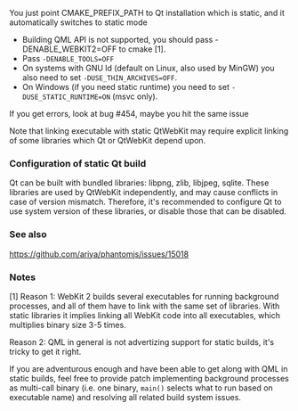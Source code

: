 You just point CMAKE_PREFIX_PATH to Qt installation which is static, and it automatically switches to static mode

* Building QML API is not supported, you should pass -DENABLE_WEBKIT2=OFF to cmake [1].
* Pass `-DENABLE_TOOLS=OFF`
* On systems with GNU ld (default on Linux, also used by MinGW) you also need to set `-DUSE_THIN_ARCHIVES=OFF`.
* On Windows (if you need static runtime) you need to set `-DUSE_STATIC_RUNTIME=ON` (msvc only).

If you get errors, look at bug #454, maybe you hit the same issue

Note that linking executable with static QtWebKit may require explicit linking of some libraries which Qt or QtWebKit depend upon.

### Configuration of static Qt build

Qt can be built with bundled libraries: libpng, zlib, libjpeg, sqlite. These libraries are used by QtWebKit independently, and may cause conflicts in case of version mismatch. Therefore, it's recommended to configure Qt to use system version of these libraries, or disable those that can be disabled.

### See also

https://github.com/ariya/phantomjs/issues/15018

### Notes

[1] Reason 1: WebKit 2 builds several executables for running background processes, and all of them have to link with the same set of libraries. With static libraries it implies linking all WebKit code into all executables, which multiplies binary size 3-5 times.

Reason 2: QML in general is not advertizing support for static builds, it's tricky to get it right.

If you are adventurous enough and have been able to get along with QML in static builds, feel free to provide patch implementing background processes as multi-call binary (i.e. one binary, `main()` selects what to run based on executable name) and resolving all related build system issues.